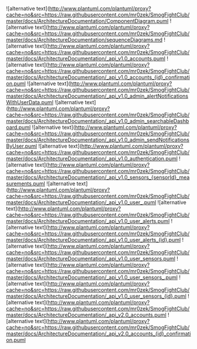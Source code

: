 ![alternative text](http://www.plantuml.com/plantuml/proxy?cache=no&src=https://raw.githubusercontent.com/mr0zek/SmogFightClub/master/docs/ArchitectureDocumentation/ComponentDiagram.puml
![alternative text](http://www.plantuml.com/plantuml/proxy?cache=no&src=https://raw.githubusercontent.com/mr0zek/SmogFightClub/master/docs/ArchitectureDocumentation/sequenceDiagrams.md
![alternative text](http://www.plantuml.com/plantuml/proxy?cache=no&src=https://raw.githubusercontent.com/mr0zek/SmogFightClub/master/docs/ArchitectureDocumentation/_api_v1.0_accounts.puml
![alternative text](http://www.plantuml.com/plantuml/proxy?cache=no&src=https://raw.githubusercontent.com/mr0zek/SmogFightClub/master/docs/ArchitectureDocumentation/_api_v1.0_accounts_{id}_confirmation.puml
![alternative text](http://www.plantuml.com/plantuml/proxy?cache=no&src=https://raw.githubusercontent.com/mr0zek/SmogFightClub/master/docs/ArchitectureDocumentation/_api_v1.0_admin_alertNotificationsWithUserData.puml
![alternative text](http://www.plantuml.com/plantuml/proxy?cache=no&src=https://raw.githubusercontent.com/mr0zek/SmogFightClub/master/docs/ArchitectureDocumentation/_api_v1.0_admin_searchableDashboard.puml
![alternative text](http://www.plantuml.com/plantuml/proxy?cache=no&src=https://raw.githubusercontent.com/mr0zek/SmogFightClub/master/docs/ArchitectureDocumentation/_api_v1.0_admin_sendNotificationsByUser.puml
![alternative text](http://www.plantuml.com/plantuml/proxy?cache=no&src=https://raw.githubusercontent.com/mr0zek/SmogFightClub/master/docs/ArchitectureDocumentation/_api_v1.0_authentication.puml
![alternative text](http://www.plantuml.com/plantuml/proxy?cache=no&src=https://raw.githubusercontent.com/mr0zek/SmogFightClub/master/docs/ArchitectureDocumentation/_api_v1.0_sensors_{sensorId}_measurements.puml
![alternative text](http://www.plantuml.com/plantuml/proxy?cache=no&src=https://raw.githubusercontent.com/mr0zek/SmogFightClub/master/docs/ArchitectureDocumentation/_api_v1.0_user_.puml
![alternative text](http://www.plantuml.com/plantuml/proxy?cache=no&src=https://raw.githubusercontent.com/mr0zek/SmogFightClub/master/docs/ArchitectureDocumentation/_api_v1.0_user_alerts.puml
![alternative text](http://www.plantuml.com/plantuml/proxy?cache=no&src=https://raw.githubusercontent.com/mr0zek/SmogFightClub/master/docs/ArchitectureDocumentation/_api_v1.0_user_alerts_{id}.puml
![alternative text](http://www.plantuml.com/plantuml/proxy?cache=no&src=https://raw.githubusercontent.com/mr0zek/SmogFightClub/master/docs/ArchitectureDocumentation/_api_v1.0_user_sensors.puml
![alternative text](http://www.plantuml.com/plantuml/proxy?cache=no&src=https://raw.githubusercontent.com/mr0zek/SmogFightClub/master/docs/ArchitectureDocumentation/_api_v1.0_user_sensors_.puml
![alternative text](http://www.plantuml.com/plantuml/proxy?cache=no&src=https://raw.githubusercontent.com/mr0zek/SmogFightClub/master/docs/ArchitectureDocumentation/_api_v1.0_user_sensors_{id}.puml
![alternative text](http://www.plantuml.com/plantuml/proxy?cache=no&src=https://raw.githubusercontent.com/mr0zek/SmogFightClub/master/docs/ArchitectureDocumentation/_api_v2.0_accounts.puml
![alternative text](http://www.plantuml.com/plantuml/proxy?cache=no&src=https://raw.githubusercontent.com/mr0zek/SmogFightClub/master/docs/ArchitectureDocumentation/_api_v2.0_accounts_{id}_confirmation.puml
